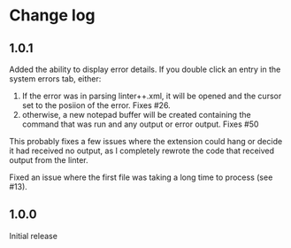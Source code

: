# Change log

## 1.0.1

Added the ability to display error details. If you double click an entry in the system errors tab, either:

1. If the error was in parsing linter++.xml, it will be opened and the cursor set to the posiion of the error. Fixes #26.
1. otherwise, a new notepad buffer will be created containing the command that was run and any output or error output. Fixes #50

This probably fixes a few issues where the extension could hang or decide it had received no output, as I completely rewrote the code that received output from the linter.

Fixed an issue where the first file was taking a long time to process (see #13).

## 1.0.0

Initial release
